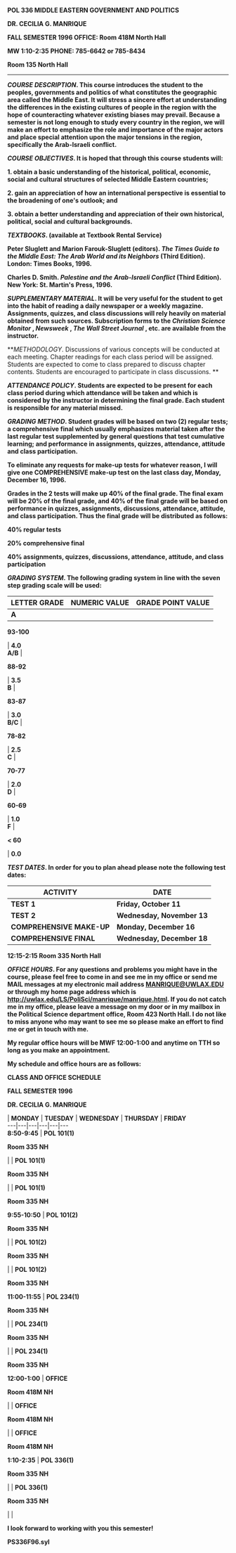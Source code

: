 **POL 336 MIDDLE EASTERN GOVERNMENT AND POLITICS**

**DR. CECILIA G. MANRIQUE**  

**FALL SEMESTER 1996 OFFICE: Room 418M North Hall**

**MW 1:10-2:35 PHONE: 785-6642 or 785-8434**

**Room 135 North Hall**  
  

* * *

  

**_COURSE DESCRIPTION_. This course introduces the student to the peoples,
governments and politics of what constitutes the geographic area called the
Middle East. It will stress a sincere effort at understanding the differences
in the existing cultures of people in the region with the hope of
counteracting whatever existing biases may prevail. Because a semester is not
long enough to study every country in the region, we will make an effort to
emphasize the role and importance of the major actors and place special
attention upon the major tensions in the region, specifically the Arab-Israeli
conflict.**  

**_COURSE OBJECTIVES_. It is hoped that through this course students will:**  

**1\. obtain a basic understanding of the historical, political, economic,
social and cultural structures of selected Middle Eastern countries;**  

**2\. gain an appreciation of how an international perspective is essential to
the broadening of one's outlook; and**  

**3\. obtain a better understanding and appreciation of their own historical,
political, social and cultural backgrounds.**  

**_TEXTBOOKS_. (available at Textbook Rental Service)**  

**Peter Sluglett and Marion Farouk-Sluglett (editors). _The Times Guide to the
Middle East: The Arab World and its Neighbors_ (Third Edition). London: Times
Books, 1996.**  

**Charles D. Smith. _Palestine and the Arab-Israeli Conflict_ (Third Edition).
New York: St. Martin's Press, 1996.**  

**_SUPPLEMENTARY MATERIAL_. It will be very useful for the student to get into
the habit of reading a daily newspaper or a weekly magazine. Assignments,
quizzes, and class discussions will rely heavily on material obtained from
such sources. Subscription forms to the _Christian Science Monitor_ ,
_Newsweek_ , _The Wall Street Journal_ , etc. are available from the
instructor.**  

**_METHODOLOGY_. Discussions of various concepts will be conducted at each
meeting. Chapter readings for each class period will be assigned. Students are
expected to come to class prepared to discuss chapter contents. Students are
encouraged to participate in class discussions. **  

**_ATTENDANCE POLICY_. Students are expected to be present for each class
period during which attendance will be taken and which is considered by the
instructor in determining the final grade. Each student is responsible for any
material missed.**  

**_GRADING METHOD_. Student grades will be based on two (2) regular tests; a
comprehensive final which usually emphasizes material taken after the last
regular test supplemented by general questions that test cumulative learning;
and performance in assignments, quizzes, attendance, attitude and class
participation.**  

**To eliminate any requests for make-up tests for whatever reason, I will give
one COMPREHENSIVE make-up test on the last class day, Monday, December 16,
1996.**  

**Grades in the 2 tests will make up 40% of the final grade. The final exam
will be 20% of the final grade, and 40% of the final grade will be based on
performance in quizzes, assignments, discussions, attendance, attitude, and
class participation. Thus the final grade will be distributed as follows:**  

**40% regular tests**

**20% comprehensive final**

**40% assignments, quizzes, discussions, attendance, attitude, and class
participation**  

**_GRADING SYSTEM_. The following grading system in line with the seven step
grading scale will be used:**  

**LETTER GRADE** | **NUMERIC VALUE** | **GRADE POINT VALUE**  
---|---|---  
**A** |

**93-100**

| **4.0**  
**A/B** |

**88-92**

| **3.5**  
**B** |

**83-87**

| **3.0**  
**B/C** |

**78-82**

| **2.5**  
**C** |

**70-77**

| **2.0**  
**D** |

**60-69**

| **1.0**  
**F** |

**< 60**

| **0.0**  
  
**_TEST DATES_. In order for you to plan ahead please note the following test
dates:**  

**ACTIVITY** | **DATE**  
---|---  
**TEST 1** | **Friday, October 11**  
**TEST 2** | **Wednesday, November 13**  
**COMPREHENSIVE MAKE-UP** | **Monday, December 16**  
**COMPREHENSIVE FINAL** | **Wednesday, December 18**

**12:15-2:15 Room 335 North Hall**  
  
**_OFFICE HOURS_. For any questions and problems you might have in the course,
please feel free to come in and see me in my office or send me MAIL messages
at my electronic mail address MANRIQUE@UWLAX.EDU or through my home page
address which is http://uwlax.edu/LS/PoliSci/manrique/manrique.html. If you do
not catch me in my office, please leave a message on my door or in my mailbox
in the Political Science department office, Room 423 North Hall. I do not like
to miss anyone who may want to see me so please make an effort to find me or
get in touch with me.**  

**My regular office hours will be MWF 12:00-1:00 and anytime on TTH so long as
you make an appointment.**  

**My schedule and office hours are as follows:**  

**CLASS AND OFFICE SCHEDULE**

**FALL SEMESTER 1996**

**DR. CECILIA G. MANRIQUE**  
  

| **MONDAY** | **TUESDAY** | **WEDNESDAY** | **THURSDAY** | **FRIDAY**  
---|---|---|---|---|---  
**8:50-9:45** | **POL 101(1)**

**Room 335 NH**

|  | **POL 101(1)**

**Room 335 NH**

|  | **POL 101(1)**

**Room 335 NH**  
  
**9:55-10:50** | **POL 101(2)**

**Room 335 NH**

|  | **POL 101(2)**

**Room 335 NH**

|  | **POL 101(2)**

**Room 335 NH**  
  
**11:00-11:55** | **POL 234(1)**

**Room 335 NH**

|  | **POL 234(1)**

**Room 335 NH**

|  | **POL 234(1)**

**Room 335 NH**  
  
**12:00-1:00** | **OFFICE**

**Room 418M NH**

|  | **OFFICE**

**Room 418M NH**

|  | **OFFICE**

**Room 418M NH**  
  
**1:10-2:35** | **POL 336(1)**

**Room 335 NH**

|  | **POL 336(1)**

**Room 335 NH**

|  |  
  
**I look forward to working with you this semester!**  

**PS336F96.syl**  

